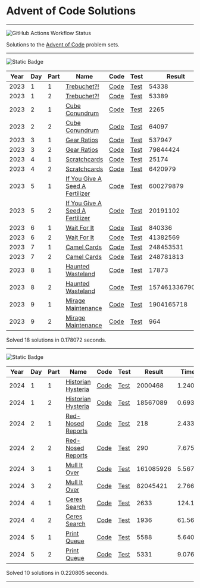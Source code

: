 # Advent of Code Solutions

---
![GitHub Actions Workflow Status](https://img.shields.io/github/actions/workflow/status/Viinyard/adventofcode/build.yml?branch=master&style=for-the-badge&label=Build%20and%20test)

Solutions to the [Advent of Code](https://adventofcode.com/) problem sets.

---

  
![Static Badge](https://img.shields.io/badge/aoc-2023-yellow?style=for-the-badge&logo=adventofcode&label=18)

| Year | Day | Part | Name | Code | Test | Result | Time (ms) |
|------|-----|------|------|------|------|--------|-----------|
| 2023 | 1 | 1 | [Trebuchet?!](https://adventofcode.com/2023/day/1) | [Code](solutions/src/main/java/dev/vinyard/adventofcode/soluce/year2023/day1/Day1Part1Solution.java) | [Test](solutions/src/test/java/dev/vinyard/adventofcode/soluce/year2023/day1/Day1Part1SolutionTest.java) | 54338 | 2.855892 |
| 2023 | 1 | 2 | [Trebuchet?!](https://adventofcode.com/2023/day/1) | [Code](solutions/src/main/java/dev/vinyard/adventofcode/soluce/year2023/day1/Day1Part2Solution.java) | [Test](solutions/src/test/java/dev/vinyard/adventofcode/soluce/year2023/day1/Day1Part2SolutionTest.java) | 53389 | 16.668863 |
| 2023 | 2 | 1 | [Cube Conundrum](https://adventofcode.com/2023/day/2) | [Code](solutions/src/main/java/dev/vinyard/adventofcode/soluce/year2023/day2/Day2Part1Solution.java) | [Test](solutions/src/test/java/dev/vinyard/adventofcode/soluce/year2023/day2/Day2Part1SolutionTest.java) | 2265 | 3.750768 |
| 2023 | 2 | 2 | [Cube Conundrum](https://adventofcode.com/2023/day/2) | [Code](solutions/src/main/java/dev/vinyard/adventofcode/soluce/year2023/day2/Day2Part2Solution.java) | [Test](solutions/src/test/java/dev/vinyard/adventofcode/soluce/year2023/day2/Day2Part2SolutionTest.java) | 64097 | 2.658451 |
| 2023 | 3 | 1 | [Gear Ratios](https://adventofcode.com/2023/day/3) | [Code](solutions/src/main/java/dev/vinyard/adventofcode/soluce/year2023/day3/Day3Part1Solution.java) | [Test](solutions/src/test/java/dev/vinyard/adventofcode/soluce/year2023/day3/Day3Part1SolutionTest.java) | 537947 | 12.10939 |
| 2023 | 3 | 2 | [Gear Ratios](https://adventofcode.com/2023/day/3) | [Code](solutions/src/main/java/dev/vinyard/adventofcode/soluce/year2023/day3/Day3Part2Solution.java) | [Test](solutions/src/test/java/dev/vinyard/adventofcode/soluce/year2023/day3/Day3Part2SolutionTest.java) | 79844424 | 7.413471 |
| 2023 | 4 | 1 | [Scratchcards](https://adventofcode.com/2023/day/4) | [Code](solutions/src/main/java/dev/vinyard/adventofcode/soluce/year2023/day4/Day4Part1Solution.java) | [Test](solutions/src/test/java/dev/vinyard/adventofcode/soluce/year2023/day4/Day4Part1SolutionTest.java) | 25174 | 1.43037 |
| 2023 | 4 | 2 | [Scratchcards](https://adventofcode.com/2023/day/4) | [Code](solutions/src/main/java/dev/vinyard/adventofcode/soluce/year2023/day4/Day4Part2Solution.java) | [Test](solutions/src/test/java/dev/vinyard/adventofcode/soluce/year2023/day4/Day4Part2SolutionTest.java) | 6420979 | 1.574541 |
| 2023 | 5 | 1 | [If You Give A Seed A Fertilizer](https://adventofcode.com/2023/day/5) | [Code](solutions/src/main/java/dev/vinyard/adventofcode/soluce/year2023/day5/Day5Part1Solution.java) | [Test](solutions/src/test/java/dev/vinyard/adventofcode/soluce/year2023/day5/Day5Part1SolutionTest.java) | 600279879 | 0.758511 |
| 2023 | 5 | 2 | [If You Give A Seed A Fertilizer](https://adventofcode.com/2023/day/5) | [Code](solutions/src/main/java/dev/vinyard/adventofcode/soluce/year2023/day5/Day5Part2Solution.java) | [Test](solutions/src/test/java/dev/vinyard/adventofcode/soluce/year2023/day5/Day5Part2SolutionTest.java) | 20191102 | 1.095663 |
| 2023 | 6 | 1 | [Wait For It](https://adventofcode.com/2023/day/6) | [Code](solutions/src/main/java/dev/vinyard/adventofcode/soluce/year2023/day6/Day6Part1Solution.java) | [Test](solutions/src/test/java/dev/vinyard/adventofcode/soluce/year2023/day6/Day6Part1SolutionTest.java) | 840336 | 0.106771 |
| 2023 | 6 | 2 | [Wait For It](https://adventofcode.com/2023/day/6) | [Code](solutions/src/main/java/dev/vinyard/adventofcode/soluce/year2023/day6/Day6Part2Solution.java) | [Test](solutions/src/test/java/dev/vinyard/adventofcode/soluce/year2023/day6/Day6Part2SolutionTest.java) | 41382569 | 39.19866 |
| 2023 | 7 | 1 | [Camel Cards](https://adventofcode.com/2023/day/7) | [Code](solutions/src/main/java/dev/vinyard/adventofcode/soluce/year2023/day7/Day7Part1Solution.java) | [Test](solutions/src/test/java/dev/vinyard/adventofcode/soluce/year2023/day7/Day7Part1SolutionTest.java) | 248453531 | 28.539607 |
| 2023 | 7 | 2 | [Camel Cards](https://adventofcode.com/2023/day/7) | [Code](solutions/src/main/java/dev/vinyard/adventofcode/soluce/year2023/day7/Day7Part2Solution.java) | [Test](solutions/src/test/java/dev/vinyard/adventofcode/soluce/year2023/day7/Day7Part2SolutionTest.java) | 248781813 | 21.34731 |
| 2023 | 8 | 1 | [Haunted Wasteland](https://adventofcode.com/2023/day/8) | [Code](solutions/src/main/java/dev/vinyard/adventofcode/soluce/year2023/day8/Day8Part1Solution.java) | [Test](solutions/src/test/java/dev/vinyard/adventofcode/soluce/year2023/day8/Day8Part1SolutionTest.java) | 17873 | 4.469424 |
| 2023 | 8 | 2 | [Haunted Wasteland](https://adventofcode.com/2023/day/8) | [Code](solutions/src/main/java/dev/vinyard/adventofcode/soluce/year2023/day8/Day8Part2Solution.java) | [Test](solutions/src/test/java/dev/vinyard/adventofcode/soluce/year2023/day8/Day8Part2SolutionTest.java) | 15746133679061 | 3.776015 |
| 2023 | 9 | 1 | [Mirage Maintenance](https://adventofcode.com/2023/day/9) | [Code](solutions/src/main/java/dev/vinyard/adventofcode/soluce/year2023/day9/Day9Part1Solution.java) | [Test](solutions/src/test/java/dev/vinyard/adventofcode/soluce/year2023/day9/Day9Part1SolutionTest.java) | 1904165718 | 18.943906 |
| 2023 | 9 | 2 | [Mirage Maintenance](https://adventofcode.com/2023/day/9) | [Code](solutions/src/main/java/dev/vinyard/adventofcode/soluce/year2023/day9/Day9Part2Solution.java) | [Test](solutions/src/test/java/dev/vinyard/adventofcode/soluce/year2023/day9/Day9Part2SolutionTest.java) | 964 | 11.374704 |

Solved 18 solutions in 0.178072 seconds.

---

   
![Static Badge](https://img.shields.io/badge/aoc-2024-yellow?style=for-the-badge&logo=adventofcode&label=10)

| Year | Day | Part | Name | Code | Test | Result | Time (ms) |
|------|-----|------|------|------|------|--------|-----------|
| 2024 | 1 | 1 | [Historian Hysteria](https://adventofcode.com/2024/day/1) | [Code](solutions/src/main/java/dev/vinyard/adventofcode/soluce/year2024/day1/Day1Part1Solution.java) | [Test](solutions/src/test/java/dev/vinyard/adventofcode/soluce/year2024/day1/Day1Part1SolutionTest.java) | 2000468 | 1.240465 |
| 2024 | 1 | 2 | [Historian Hysteria](https://adventofcode.com/2024/day/1) | [Code](solutions/src/main/java/dev/vinyard/adventofcode/soluce/year2024/day1/Day1Part2Solution.java) | [Test](solutions/src/test/java/dev/vinyard/adventofcode/soluce/year2024/day1/Day1Part2SolutionTest.java) | 18567089 | 0.693108 |
| 2024 | 2 | 1 | [Red-Nosed Reports](https://adventofcode.com/2024/day/2) | [Code](solutions/src/main/java/dev/vinyard/adventofcode/soluce/year2024/day2/Day2Part1Solution.java) | [Test](solutions/src/test/java/dev/vinyard/adventofcode/soluce/year2024/day2/Day2Part1SolutionTest.java) | 218 | 2.43366 |
| 2024 | 2 | 2 | [Red-Nosed Reports](https://adventofcode.com/2024/day/2) | [Code](solutions/src/main/java/dev/vinyard/adventofcode/soluce/year2024/day2/Day2Part2Solution.java) | [Test](solutions/src/test/java/dev/vinyard/adventofcode/soluce/year2024/day2/Day2Part2SolutionTest.java) | 290 | 7.675853 |
| 2024 | 3 | 1 | [Mull It Over](https://adventofcode.com/2024/day/3) | [Code](solutions/src/main/java/dev/vinyard/adventofcode/soluce/year2024/day3/Day3Part1Solution.java) | [Test](solutions/src/test/java/dev/vinyard/adventofcode/soluce/year2024/day3/Day3Part1SolutionTest.java) | 161085926 | 5.567432 |
| 2024 | 3 | 2 | [Mull It Over](https://adventofcode.com/2024/day/3) | [Code](solutions/src/main/java/dev/vinyard/adventofcode/soluce/year2024/day3/Day3Part2Solution.java) | [Test](solutions/src/test/java/dev/vinyard/adventofcode/soluce/year2024/day3/Day3Part2SolutionTest.java) | 82045421 | 2.766885 |
| 2024 | 4 | 1 | [Ceres Search](https://adventofcode.com/2024/day/4) | [Code](solutions/src/main/java/dev/vinyard/adventofcode/soluce/year2024/day4/Day4Part1Solution.java) | [Test](solutions/src/test/java/dev/vinyard/adventofcode/soluce/year2024/day4/Day4Part1SolutionTest.java) | 2633 | 124.148997 |
| 2024 | 4 | 2 | [Ceres Search](https://adventofcode.com/2024/day/4) | [Code](solutions/src/main/java/dev/vinyard/adventofcode/soluce/year2024/day4/Day4Part2Solution.java) | [Test](solutions/src/test/java/dev/vinyard/adventofcode/soluce/year2024/day4/Day4Part2SolutionTest.java) | 1936 | 61.561973 |
| 2024 | 5 | 1 | [Print Queue](https://adventofcode.com/2024/day/5) | [Code](solutions/src/main/java/dev/vinyard/adventofcode/soluce/year2024/day5/Day5Part1Solution.java) | [Test](solutions/src/test/java/dev/vinyard/adventofcode/soluce/year2024/day5/Day5Part1SolutionTest.java) | 5588 | 5.640258 |
| 2024 | 5 | 2 | [Print Queue](https://adventofcode.com/2024/day/5) | [Code](solutions/src/main/java/dev/vinyard/adventofcode/soluce/year2024/day5/Day5Part2Solution.java) | [Test](solutions/src/test/java/dev/vinyard/adventofcode/soluce/year2024/day5/Day5Part2SolutionTest.java) | 5331 | 9.076747 |

Solved 10 solutions in 0.220805 seconds.

---
